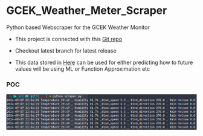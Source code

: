 # GCEK_Weather_Meter_Scraper

Python based Webscraper for the GCEK Weather Monitor

- This project is connected with this [Git repo](https://github.com/aruncs31s/ESP32_MeshNet_For_Node_To_Gateway_Communication)

- Checkout latest branch for latest release

- This data stored in [Here](src/readings/) can be used for either predicting how to future values will be using ML or Function Approximation etc

### POC

![image](./images/working.png?raw=true)
